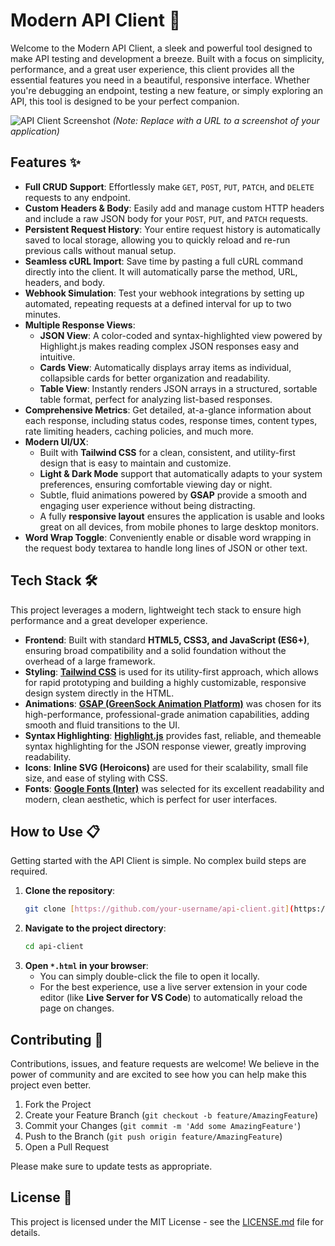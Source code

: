 # Modern API Client 🚀

Welcome to the Modern API Client, a sleek and powerful tool designed to make API testing and development a breeze. Built with a focus on simplicity, performance, and a great user experience, this client provides all the essential features you need in a beautiful, responsive interface. Whether you're debugging an endpoint, testing a new feature, or simply exploring an API, this tool is designed to be your perfect companion.

![API Client Screenshot](https://i.imgur.com/your-screenshot-url.png) 
*(Note: Replace with a URL to a screenshot of your application)*

## Features ✨

* **Full CRUD Support**: Effortlessly make `GET`, `POST`, `PUT`, `PATCH`, and `DELETE` requests to any endpoint.
* **Custom Headers & Body**: Easily add and manage custom HTTP headers and include a raw JSON body for your `POST`, `PUT`, and `PATCH` requests.
* **Persistent Request History**: Your entire request history is automatically saved to local storage, allowing you to quickly reload and re-run previous calls without manual setup.
* **Seamless cURL Import**: Save time by pasting a full cURL command directly into the client. It will automatically parse the method, URL, headers, and body.
* **Webhook Simulation**: Test your webhook integrations by setting up automated, repeating requests at a defined interval for up to two minutes.
* **Multiple Response Views**:
    * **JSON View**: A color-coded and syntax-highlighted view powered by Highlight.js makes reading complex JSON responses easy and intuitive.
    * **Cards View**: Automatically displays array items as individual, collapsible cards for better organization and readability.
    * **Table View**: Instantly renders JSON arrays in a structured, sortable table format, perfect for analyzing list-based responses.
* **Comprehensive Metrics**: Get detailed, at-a-glance information about each response, including status codes, response times, content types, rate limiting headers, caching policies, and much more.
* **Modern UI/UX**:
    * Built with **Tailwind CSS** for a clean, consistent, and utility-first design that is easy to maintain and customize.
    * **Light & Dark Mode** support that automatically adapts to your system preferences, ensuring comfortable viewing day or night.
    * Subtle, fluid animations powered by **GSAP** provide a smooth and engaging user experience without being distracting.
    * A fully **responsive layout** ensures the application is usable and looks great on all devices, from mobile phones to large desktop monitors.
* **Word Wrap Toggle**: Conveniently enable or disable word wrapping in the request body textarea to handle long lines of JSON or other text.

## Tech Stack 🛠️

This project leverages a modern, lightweight tech stack to ensure high performance and a great developer experience.

* **Frontend**: Built with standard **HTML5, CSS3, and JavaScript (ES6+)**, ensuring broad compatibility and a solid foundation without the overhead of a large framework.
* **Styling**: **[Tailwind CSS](https://tailwindcss.com/)** is used for its utility-first approach, which allows for rapid prototyping and building a highly customizable, responsive design system directly in the HTML.
* **Animations**: **[GSAP (GreenSock Animation Platform)](https://greensock.com/gsap/)** was chosen for its high-performance, professional-grade animation capabilities, adding smooth and fluid transitions to the UI.
* **Syntax Highlighting**: **[Highlight.js](https://highlightjs.org/)** provides fast, reliable, and themeable syntax highlighting for the JSON response viewer, greatly improving readability.
* **Icons**: **Inline SVG (Heroicons)** are used for their scalability, small file size, and ease of styling with CSS.
* **Fonts**: **[Google Fonts (Inter)](https://fonts.google.com/specimen/Inter)** was selected for its excellent readability and modern, clean aesthetic, which is perfect for user interfaces.

## How to Use 📋

Getting started with the API Client is simple. No complex build steps are required.

1.  **Clone the repository**:
    ```bash
    git clone [https://github.com/your-username/api-client.git](https://github.com/your-username/api-client.git)
    ```
2.  **Navigate to the project directory**:
    ```bash
    cd api-client
    ```
3.  **Open `*.html` in your browser**:
    * You can simply double-click the file to open it locally.
    * For the best experience, use a live server extension in your code editor (like **Live Server for VS Code**) to automatically reload the page on changes.

## Contributing 🤝

Contributions, issues, and feature requests are welcome! We believe in the power of community and are excited to see how you can help make this project even better.

1.  Fork the Project
2.  Create your Feature Branch (`git checkout -b feature/AmazingFeature`)
3.  Commit your Changes (`git commit -m 'Add some AmazingFeature'`)
4.  Push to the Branch (`git push origin feature/AmazingFeature`)
5.  Open a Pull Request

Please make sure to update tests as appropriate.

## License 📄

This project is licensed under the MIT License - see the [LICENSE.md](LICENSE.md) file for details.

